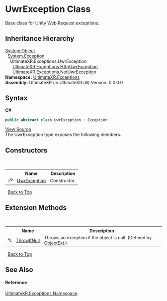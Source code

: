 # UwrException Class
 

Base class for Unity Web Request exceptions.


## Inheritance Hierarchy
<a href="https://docs.microsoft.com/dotnet/api/system.object" target="_blank" rel="noopener noreferrer">System.Object</a><br />&nbsp;&nbsp;<a href="https://docs.microsoft.com/dotnet/api/system.exception" target="_blank" rel="noopener noreferrer">System.Exception</a><br />&nbsp;&nbsp;&nbsp;&nbsp;UltimateXR.Exceptions.UwrException<br />&nbsp;&nbsp;&nbsp;&nbsp;&nbsp;&nbsp;<a href="T_UltimateXR_Exceptions_HttpUwrException">UltimateXR.Exceptions.HttpUwrException</a><br />&nbsp;&nbsp;&nbsp;&nbsp;&nbsp;&nbsp;<a href="T_UltimateXR_Exceptions_NetUwrException">UltimateXR.Exceptions.NetUwrException</a><br />
**Namespace:**&nbsp;<a href="N_UltimateXR_Exceptions">UltimateXR.Exceptions</a><br />**Assembly:**&nbsp;UltimateXR (in UltimateXR.dll) Version: 0.0.0.0

## Syntax

**C#**<br />
``` C#
public abstract class UwrException : Exception
```

<a href="UltimateXR/Scripts/Exceptions/UwrException.cs" rel="noopener noreferrer" title="View the source code">View Source</a><br />
The UwrException type exposes the following members.


## Constructors
&nbsp;<table><tr><th></th><th>Name</th><th>Description</th></tr><tr><td>![Protected method](media/protmethod.gif "Protected method")</td><td><a href="M_UltimateXR_Exceptions_UwrException__ctor">UwrException</a></td><td>
Constructor.</td></tr></table>&nbsp;
<a href="#uwrexception-class">Back to Top</a>

## Extension Methods
&nbsp;<table><tr><th></th><th>Name</th><th>Description</th></tr><tr><td>![Public Extension Method](media/pubextension.gif "Public Extension Method")</td><td><a href="M_UltimateXR_Extensions_System_ObjectExt_ThrowIfNull">ThrowIfNull</a></td><td>
Throws an exception if the object is null.
 (Defined by <a href="T_UltimateXR_Extensions_System_ObjectExt">ObjectExt</a>.)</td></tr></table>&nbsp;
<a href="#uwrexception-class">Back to Top</a>

## See Also


#### Reference
<a href="N_UltimateXR_Exceptions">UltimateXR.Exceptions Namespace</a><br />